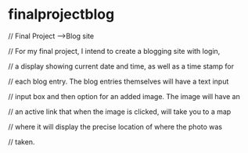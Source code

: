 # finalprojectblog
// Final Project -->Blog site

// For my final project, I intend to create a blogging site with login, 

// a display showing current date and time, as well as a time stamp for

// each blog entry.  The blog entries themselves will have a text input 

// input box and then option for an added image.  The image will have an 

// an active link that when the image is clicked, will take you to a map

// where it will display the precise location of where the photo was 

// taken.
